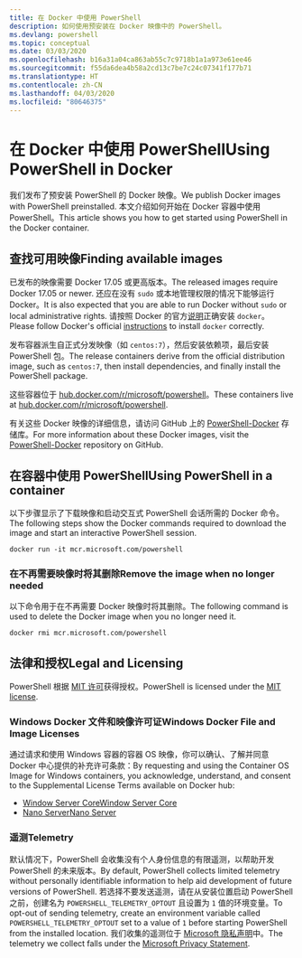 ```yaml
---
title: 在 Docker 中使用 PowerShell
description: 如何使用预安装在 Docker 映像中的 PowerShell。
ms.devlang: powershell
ms.topic: conceptual
ms.date: 03/03/2020
ms.openlocfilehash: b16a31a04ca863ab55c7c9718b1a1a973e61ee46
ms.sourcegitcommit: f55da6dea4b58a2cd13c7be7c24c07341f177b71
ms.translationtype: HT
ms.contentlocale: zh-CN
ms.lasthandoff: 04/03/2020
ms.locfileid: "80646375"
---
```

# <a name="using-powershell-in-docker"></a><span data-ttu-id="feb4d-103">在 Docker 中使用 PowerShell</span><span class="sxs-lookup"><span data-stu-id="feb4d-103">Using PowerShell in Docker</span></span>

<span data-ttu-id="feb4d-104">我们发布了预安装 PowerShell 的 Docker 映像。</span><span class="sxs-lookup"><span data-stu-id="feb4d-104">We publish Docker images with PowerShell preinstalled.</span></span> <span data-ttu-id="feb4d-105">本文介绍如何开始在 Docker 容器中使用 PowerShell。</span><span class="sxs-lookup"><span data-stu-id="feb4d-105">This article shows you how to get started using PowerShell in the Docker container.</span></span>

## <a name="finding-available-images"></a><span data-ttu-id="feb4d-106">查找可用映像</span><span class="sxs-lookup"><span data-stu-id="feb4d-106">Finding available images</span></span>

<span data-ttu-id="feb4d-107">已发布的映像需要 Docker 17.05 或更高版本。</span><span class="sxs-lookup"><span data-stu-id="feb4d-107">The released images require Docker 17.05 or newer.</span></span> <span data-ttu-id="feb4d-108">还应在没有 `sudo` 或本地管理权限的情况下能够运行 Docker。</span><span class="sxs-lookup"><span data-stu-id="feb4d-108">It is also expected that you are able to run Docker without `sudo` or local administrative rights.</span></span> <span data-ttu-id="feb4d-109">请按照 Docker 的官方[说明][install]正确安装 `docker`。</span><span class="sxs-lookup"><span data-stu-id="feb4d-109">Please follow Docker's official [instructions][install] to install `docker` correctly.</span></span>

<span data-ttu-id="feb4d-110">发布容器派生自正式分发映像（如 `centos:7`），然后安装依赖项，最后安装 PowerShell 包。</span><span class="sxs-lookup"><span data-stu-id="feb4d-110">The release containers derive from the official distribution image, such as `centos:7`, then install dependencies, and finally install the PowerShell package.</span></span>

<span data-ttu-id="feb4d-111">这些容器位于 [hub.docker.com/r/microsoft/powershell][docker-release]。</span><span class="sxs-lookup"><span data-stu-id="feb4d-111">These containers live at [hub.docker.com/r/microsoft/powershell][docker-release].</span></span>

<span data-ttu-id="feb4d-112">有关这些 Docker 映像的详细信息，请访问 GitHub 上的 [PowerShell-Docker][PowerShell-Docker] 存储库。</span><span class="sxs-lookup"><span data-stu-id="feb4d-112">For more information about these Docker images, visit the [PowerShell-Docker][PowerShell-Docker] repository on GitHub.</span></span>

## <a name="using-powershell-in-a-container"></a><span data-ttu-id="feb4d-113">在容器中使用 PowerShell</span><span class="sxs-lookup"><span data-stu-id="feb4d-113">Using PowerShell in a container</span></span>

<span data-ttu-id="feb4d-114">以下步骤显示了下载映像和启动交互式 PowerShell 会话所需的 Docker 命令。</span><span class="sxs-lookup"><span data-stu-id="feb4d-114">The following steps show the Docker commands required to download the image and start an interactive PowerShell session.</span></span>

```console
docker run -it mcr.microsoft.com/powershell
```

### <a name="remove-the-image-when-no-longer-needed"></a><span data-ttu-id="feb4d-115">在不再需要映像时将其删除</span><span class="sxs-lookup"><span data-stu-id="feb4d-115">Remove the image when no longer needed</span></span>

<span data-ttu-id="feb4d-116">以下命令用于在不再需要 Docker 映像时将其删除。</span><span class="sxs-lookup"><span data-stu-id="feb4d-116">The following command is used to delete the Docker image when you no longer need it.</span></span>

```console
docker rmi mcr.microsoft.com/powershell
```

## <a name="legal-and-licensing"></a><span data-ttu-id="feb4d-117">法律和授权</span><span class="sxs-lookup"><span data-stu-id="feb4d-117">Legal and Licensing</span></span>

<span data-ttu-id="feb4d-118">PowerShell 根据 [MIT 许可][]获得授权。</span><span class="sxs-lookup"><span data-stu-id="feb4d-118">PowerShell is licensed under the [MIT license][].</span></span>

### <a name="windows-docker-file-and-image-licenses"></a><span data-ttu-id="feb4d-119">Windows Docker 文件和映像许可证</span><span class="sxs-lookup"><span data-stu-id="feb4d-119">Windows Docker File and Image Licenses</span></span>

<span data-ttu-id="feb4d-120">通过请求和使用 Windows 容器的容器 OS 映像，你可以确认、了解并同意 Docker 中心提供的补充许可条款：</span><span class="sxs-lookup"><span data-stu-id="feb4d-120">By requesting and using the Container OS Image for Windows containers, you acknowledge, understand, and consent to the Supplemental License Terms available on Docker hub:</span></span>

- <span data-ttu-id="feb4d-121">[Window Server Core][Window Server Core]</span><span class="sxs-lookup"><span data-stu-id="feb4d-121">[Window Server Core][Window Server Core]</span></span>
- <span data-ttu-id="feb4d-122">[Nano Server][Nano Server]</span><span class="sxs-lookup"><span data-stu-id="feb4d-122">[Nano Server][Nano Server]</span></span>

### <a name="telemetry"></a><span data-ttu-id="feb4d-123">遥测</span><span class="sxs-lookup"><span data-stu-id="feb4d-123">Telemetry</span></span>

<span data-ttu-id="feb4d-124">默认情况下，PowerShell 会收集没有个人身份信息的有限遥测，以帮助开发 PowerShell 的未来版本。</span><span class="sxs-lookup"><span data-stu-id="feb4d-124">By default, PowerShell collects limited telemetry without personally identifiable information to help aid development of future versions of PowerShell.</span></span> <span data-ttu-id="feb4d-125">若选择不要发送遥测，请在从安装位置启动 PowerShell 之前，创建名为 `POWERSHELL_TELEMETRY_OPTOUT` 且设置为 `1` 值的环境变量。</span><span class="sxs-lookup"><span data-stu-id="feb4d-125">To opt-out of sending telemetry, create an environment variable called `POWERSHELL_TELEMETRY_OPTOUT` set to a value of `1` before starting PowerShell from the installed location.</span></span> <span data-ttu-id="feb4d-126">我们收集的遥测位于 [Microsoft 隐私声明][privacy]中。</span><span class="sxs-lookup"><span data-stu-id="feb4d-126">The telemetry we collect falls under the [Microsoft Privacy Statement][privacy].</span></span>

<!-- link references -->
[install]: https://docs.docker.com/engine/installation/
[docker-release]: https://hub.docker.com/r/microsoft/powershell/
[appinsights]: https://azure.microsoft.com/services/application-insights/
[MIT 许可]: https://github.com/PowerShell/PowerShell/tree/master/LICENSE.txt
[MIT license]: https://github.com/PowerShell/PowerShell/tree/master/LICENSE.txt
[PowerShell-Docker]: https://github.com/PowerShell/PowerShell-Docker
[Window Server Core]: https://hub.docker.com/r/microsoft/windowsservercore/
[Nano Server]: https://hub.docker.com/r/microsoft/nanoserver/
[privacy]: https://privacy.microsoft.com/privacystatement/
